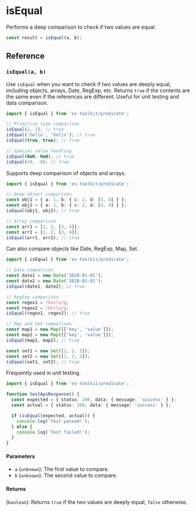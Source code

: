 # isEqual

Performs a deep comparison to check if two values are equal.

```typescript
const result = isEqual(a, b);
```

## Reference

### `isEqual(a, b)`

Use `isEqual` when you want to check if two values are deeply equal, including objects, arrays, Date, RegExp, etc. Returns `true` if the contents are the same even if the references are different. Useful for unit testing and data comparison.

```typescript
import { isEqual } from 'es-toolkit/predicate';

// Primitive type comparison
isEqual(1, 1); // true
isEqual('hello', 'hello'); // true
isEqual(true, true); // true

// Special value handling
isEqual(NaN, NaN); // true
isEqual(+0, -0); // true
```

Supports deep comparison of objects and arrays.

```typescript
import { isEqual } from 'es-toolkit/predicate';

// Deep object comparison
const obj1 = { a: 1, b: { c: 2, d: [3, 4] } };
const obj2 = { a: 1, b: { c: 2, d: [3, 4] } };
isEqual(obj1, obj2); // true

// Array comparison
const arr1 = [1, 2, [3, 4]];
const arr2 = [1, 2, [3, 4]];
isEqual(arr1, arr2); // true
```

Can also compare objects like Date, RegExp, Map, Set.

```typescript
import { isEqual } from 'es-toolkit/predicate';

// Date comparison
const date1 = new Date('2020-01-01');
const date2 = new Date('2020-01-01');
isEqual(date1, date2); // true

// RegExp comparison
const regex1 = /hello/g;
const regex2 = /hello/g;
isEqual(regex1, regex2); // true

// Map and Set comparison
const map1 = new Map([['key', 'value']]);
const map2 = new Map([['key', 'value']]);
isEqual(map1, map2); // true

const set1 = new Set([1, 2, 3]);
const set2 = new Set([1, 2, 3]);
isEqual(set1, set2); // true
```

Frequently used in unit testing.

```typescript
import { isEqual } from 'es-toolkit/predicate';

function testApiResponse() {
  const expected = { status: 200, data: { message: 'success' } };
  const actual = { status: 200, data: { message: 'success' } };

  if (isEqual(expected, actual)) {
    console.log('Test passed!');
  } else {
    console.log('Test failed!');
  }
}
```

#### Parameters

- `a` (`unknown`): The first value to compare.
- `b` (`unknown`): The second value to compare.

#### Returns

(`boolean`): Returns `true` if the two values are deeply equal, `false` otherwise.

